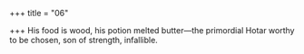 +++
title = "06"

+++
His food is wood, his potion melted butter—the primordial Hotar  worthy to be chosen,
son of strength, infallible.